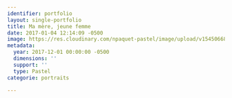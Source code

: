 ```yaml
---
identifier: portfolio
layout: single-portfolio
title: Ma mère, jeune femme
date: 2017-01-04 12:14:09 -0500
image: https://res.cloudinary.com/npaquet-pastel/image/upload/v1545066864/Crayon-charcoal-20-X-28-cm-papier-Strathmore-2017-.jpg
metadata:
  year: 2017-12-01 00:00:00 -0500
  dimensions: ''
  support: ''
  type: Pastel
categorie: portraits

---
```

